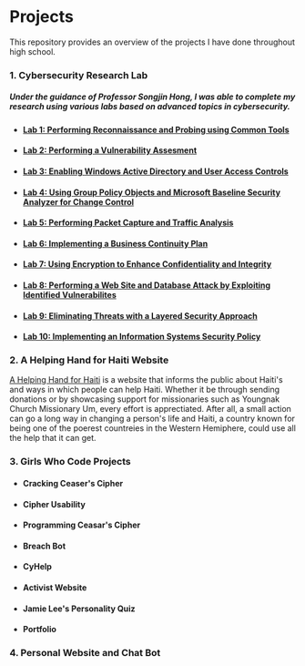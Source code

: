 # Projects
This repository provides an overview of the projects I have done throughout high school.


### 1. Cybersecurity Research Lab
##### Under the guidance of Professor Songjin Hong, I was able to complete my research using various labs based on advanced topics in cybersecurity. 
+ #### [Lab 1: Performing Reconnaissance and Probing using Common Tools](https://github.com/Ttokkime/Lab-1/blob/main/README.md)
+ #### [Lab 2: Performing a Vulnerability Assesment](https://github.com/Ttokkime/Lab-2/blob/main/README.md)
+ #### [Lab 3: Enabling Windows Active Directory and User Access Controls](https://github.com/Ttokkime/Lab-3/blob/main/README.md)
+ #### [Lab 4: Using Group Policy Objects and Microsoft Baseline Security Analyzer for Change Control](https://github.com/Ttokkime/Lab-4/blob/main/README.md)
+ #### [Lab 5: Performing Packet Capture and Traffic Analysis](https://github.com/Ttokkime/Lab-5/blob/main/README.md)
+ #### [Lab 6: Implementing a Business Continuity Plan](https://github.com/Ttokkime/Lab-6/blob/main/README.md)
+ #### [Lab 7: Using Encryption to Enhance Confidentiality and Integrity](https://github.com/Ttokkime/Lab-7/blob/main/README.md)
+ #### [Lab 8: Performing a Web Site and Database Attack by Exploiting Identified Vulnerabilites](https://github.com/Ttokkime/Lab-8/blob/main/README.md)
+ #### [Lab 9: Eliminating Threats with a Layered Security Approach](https://github.com/Ttokkime/Lab-9/blob/main/README.md)
+ #### [Lab 10: Implementing an Information Systems Security Policy](https://github.com/Ttokkime/Lab-10/blob/main/README.md)
### 2. A Helping Hand for Haiti Website
[A Helping Hand for Haiti](http://helpinghandhaiti.org/) is a website that informs the public about Haiti's and ways in which people can help Haiti. Whether it be through sending donations or by showcasing support for missionaries such as Youngnak Church Missionary Um, every effort is apprectiated. After all, a small action can go a long way in changing a person's life and Haiti, a country known for being one of the poerest countreies in the Western Hemiphere, could use all the help that it can get. 
### 3. Girls Who Code Projects
+ #### Cracking Ceaser's Cipher
+ #### Cipher Usability
+ #### Programming Ceasar's Cipher
+ #### Breach Bot
+ #### CyHelp
+ #### Activist Website
+ #### Jamie Lee's Personality Quiz
+ #### Portfolio
### 4. Personal Website and Chat Bot
